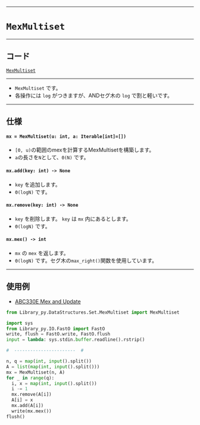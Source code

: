 _____

# `MexMultiset`

_____

## コード

[`MexMultiset`](https://github.com/titan-23/Library_py/blob/main/DataStructures/Set/MexMultiset.py)
<!-- code=https://github.com/titan-23/Library_py/blob/main/DataStructures\Set\MexMultiset.py -->

_____

- `MexMultiset` です。
- 各操作には `log` がつきますが、ANDセグ木の `log` で割と軽いです。

_____

## 仕様

#### `mx = MexMultiset(u: int, a: Iterable[int]=[])`
- `[0, u)`の範囲のmexを計算するMexMultisetを構築します。
- `a`の長さを`N`として、`Θ(N)` です。

#### `mx.add(key: int) -> None`
- `key` を追加します。
- `Θ(logN)` です。

#### `mx.remove(key: int) -> None`
- `key` を削除します。 `key` は `mx` 内にあるとします。
- `Θ(logN)` です。

#### `mx.mex() -> int`
- `mx` の `mex` を返します。
- `Θ(logN)` です。セグ木の`max_right()`関数を使用しています。

_____

## 使用例

- [ABC330E Mex and Update](https://atcoder.jp/contests/abc330/submissions/47972707)

```python
from Library_py.DataStructures.Set.MexMultiset import MexMultiset

import sys
from Library_py.IO.FastO import FastO
write, flush = FastO.write, FastO.flush
input = lambda: sys.stdin.buffer.readline().rstrip()

#  -----------------------  #

n, q = map(int, input().split())
A = list(map(int, input().split()))
mx = MexMultiset(n, A)
for _ in range(q):
  i, x = map(int, input().split())
  i -= 1
  mx.remove(A[i])
  A[i] = x
  mx.add(A[i])
  write(mx.mex())
flush()
```
